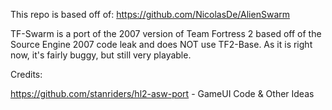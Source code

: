This repo is based off of: https://github.com/NicolasDe/AlienSwarm

TF-Swarm is a port of the 2007 version of Team Fortress 2 based off of the Source Engine 2007 code leak and does NOT use TF2-Base. As it is right now, it's fairly buggy, but still very playable.

Credits:

https://github.com/stanriders/hl2-asw-port - GameUI Code & Other Ideas
